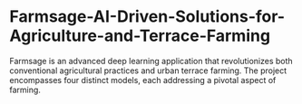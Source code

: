# Farmsage-AI-Driven-Solutions-for-Agriculture-and-Terrace-Farming
Farmsage is an advanced deep learning application that revolutionizes both conventional agricultural practices and urban terrace farming. The project encompasses four distinct models, each addressing a pivotal aspect of farming. 
